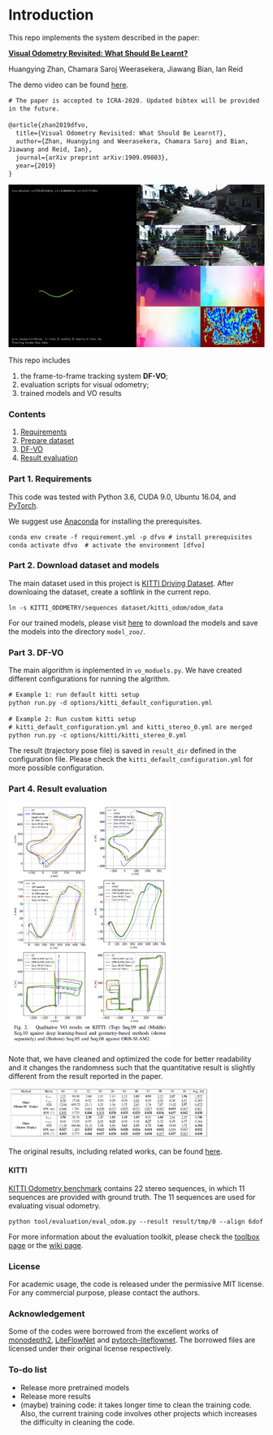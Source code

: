 # Introduction

This repo implements the system described in the paper:

[**Visual Odometry Revisited: What Should Be Learnt?** 
](https://arxiv.org/abs/1909.09803) 

Huangying Zhan, Chamara Saroj Weerasekera, Jiawang Bian, Ian Reid

The demo video can be found [here](https://www.youtube.com/watch?v=Nl8mFU4SJKY).

```
# The paper is accepted to ICRA-2020. Updated bibtex will be provided in the future.

@article{zhan2019dfvo,
  title={Visual Odometry Revisited: What Should Be Learnt?},
  author={Zhan, Huangying and Weerasekera, Chamara Saroj and Bian, Jiawang and Reid, Ian},
  journal={arXiv preprint arXiv:1909.09803},
  year={2019}
}
```

<img src='misc/dfvo_eg.gif' width=640 height=320>

This repo includes
1. the frame-to-frame tracking system **DF-VO**;
2. evaluation scripts for visual odometry; 
3. trained models and VO results


### Contents
1. [Requirements](#part-1-requirements)
2. [Prepare dataset](#part-2-download-dataset-and-models)
3. [DF-VO](#part-3-DF-VO)
4. [Result evaluation](#part-4-result-evaluation)


### Part 1. Requirements

This code was tested with Python 3.6, CUDA 9.0, Ubuntu 16.04, and [PyTorch](https://pytorch.org/).

We suggest use [Anaconda](https://www.anaconda.com/distribution/) for installing the prerequisites.

```
conda env create -f requirement.yml -p dfvo # install prerequisites
conda activate dfvo  # activate the environment [dfvo]
```

### Part 2. Download dataset and models

The main dataset used in this project is [KITTI Driving Dataset](http://www.cvlibs.net/datasets/kitti/eval_odometry.php). After downloaing the dataset, create a softlink in the current repo.
```
ln -s KITTI_ODOMETRY/sequences dataset/kitti_odom/odom_data
```

For our trained models, please visit [here](https://www.dropbox.com/sh/9by21564eb0xloh/AABHFMlWd_ja14c5wU4R1KUua?dl=0) to download the models and save the models into the directory `model_zoo/`.

### Part 3. DF-VO
The main algorithm is inplemented in `vo_moduels.py`.
We have created different configurations for running the algrithm.

``` 
# Example 1: run default kitti setup
python run.py -d options/kitti_default_configuration.yml  

# Example 2: Run custom kitti setup
# kitti_default_configuration.yml and kitti_stereo_0.yml are merged
python run.py -c options/kitti/kitti_stereo_0.yml  
```

The result (trajectory pose file) is saved in `result_dir` defined in the configuration file.
Please check the `kitti_default_configuration.yml` for more possible configuration.

### Part 4. Result evaluation
<img src='misc/dfvo_result.png' width=320 height=480>

Note that, we have cleaned and optimized the code for better readability and it changes the randomness such that the quantitative result is slightly different from the result reported in the paper. 

<img src='misc/dfvo_result2.png' width=400 height=100>

The original results, including related works, can be found [here](https://www.dropbox.com/sh/u7x3rt4lz6zx8br/AADshjd33Q3TLCy2stKt6qpJa?dl=0).

#### KITTI
[KITTI Odometry benchmark](http://www.cvlibs.net/datasets/kitti/eval_odometry.php) contains 22 stereo sequences, in which 11 sequences are provided with ground truth. The 11 sequences are used for evaluating visual odometry. 

```
python tool/evaluation/eval_odom.py --result result/tmp/0 --align 6dof
```

For more information about the evaluation toolkit, please check the [toolbox page](https://github.com/Huangying-Zhan/kitti_odom_eval) or the [wiki page](https://github.com/Huangying-Zhan/DF-VO/wiki).


### License
For academic usage, the code is released under the permissive MIT license. For any commercial purpose, please contact the authors.


### Acknowledgement
Some of the codes were borrowed from the excellent works of [monodepth2](https://github.com/nianticlabs/monodepth2), [LiteFlowNet](https://github.com/twhui/LiteFlowNet) and [pytorch-liteflownet](https://github.com/sniklaus/pytorch-liteflownet). The borrowed files are licensed under their original license respectively.

### To-do list
- Release more pretrained models
- Release more results
- (maybe) training code: it takes longer time to clean the training code. Also, the current training code involves other projects which increases the difficulty in cleaning the code.